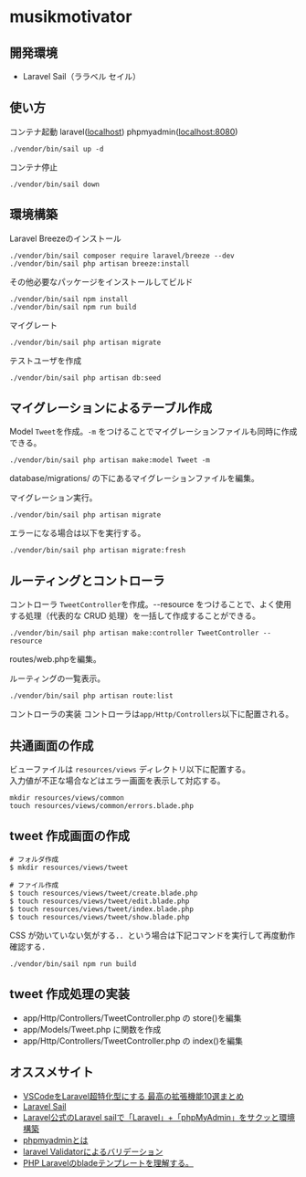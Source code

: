 # musikmotivator
## 開発環境
- Laravel Sail（ララベル セイル）  


## 使い方
コンテナ起動 laravel([localhost](http://localhost/)) phpmyadmin([localhost:8080](http://localhost:8080))
```
./vendor/bin/sail up -d
```
コンテナ停止
```
./vendor/bin/sail down
```

## 環境構築
Laravel Breezeのインストール
```
./vendor/bin/sail composer require laravel/breeze --dev
./vendor/bin/sail php artisan breeze:install
```

その他必要なパッケージをインストールしてビルド
```
./vendor/bin/sail npm install
./vendor/bin/sail npm run build
```

マイグレート
```
./vendor/bin/sail php artisan migrate
```

テストユーザを作成
```
./vendor/bin/sail php artisan db:seed
```

## マイグレーションによるテーブル作成
Model ```Tweet```を作成。```-m``` をつけることでマイグレーションファイルも同時に作成できる。
```
./vendor/bin/sail php artisan make:model Tweet -m
```
database/migrations/ の下にあるマイグレーションファイルを編集。  
  
マイグレーション実行。  
```
./vendor/bin/sail php artisan migrate
```
エラーになる場合は以下を実行する。
```
./vendor/bin/sail php artisan migrate:fresh
```

## ルーティングとコントローラ
コントローラ ```TweetController```を作成。--resource をつけることで、よく使用する処理（代表的な CRUD 処理）を一括して作成することができる。
```
./vendor/bin/sail php artisan make:controller TweetController --resource
```
routes/web.phpを編集。 

ルーティングの一覧表示。
```
./vendor/bin/sail php artisan route:list
```

コントローラの実装
コントローラは```app/Http/Controllers```以下に配置される。


## 共通画面の作成
ビューファイルは ```resources/views``` ディレクトリ以下に配置する。  
入力値が不正な場合などはエラー画面を表示して対応する。  
```
mkdir resources/views/common
touch resources/views/common/errors.blade.php
```

## tweet 作成画面の作成

```
# フォルダ作成
$ mkdir resources/views/tweet

# ファイル作成
$ touch resources/views/tweet/create.blade.php
$ touch resources/views/tweet/edit.blade.php
$ touch resources/views/tweet/index.blade.php
$ touch resources/views/tweet/show.blade.php
```

CSS が効いていない気がする．．という場合は下記コマンドを実行して再度動作確認する．
```
./vendor/bin/sail npm run build
```

## tweet 作成処理の実装
- app/Http/Controllers/TweetController.php の store()を編集
- app/Models/Tweet.php に関数を作成
- app/Http/Controllers/TweetController.php の index()を編集


## オススメサイト
- [VSCodeをLaravel超特化型にする 最高の拡張機能10選まとめ](https://yurupro.cloud/2132/)
- [Laravel Sail](https://readouble.com/laravel/8.x/ja/sail.html#:~:text=Laravel%20Sail%E3%81%AF%E3%80%81Laravel%E3%81%AE,%E7%82%B9%E3%82%92%E6%8F%90%E4%BE%9B%E3%81%97%E3%81%BE%E3%81%99%E3%80%82)  
- [Laravel公式のLaravel sailで「Laravel」+「phpMyAdmin」をサクッと環境構築](https://qiita.com/Naaaa/items/9b9b6b05a93b8b8f3cec)  
- [phpmyadminとは](https://ja.wikipedia.org/wiki/PhpMyAdmin)  
- [laravel Validatorによるバリデーション](https://qiita.com/gone0021/items/c613ef7e006b6f5d47ce)  
- [PHP Laravelのbladeテンプレートを理解する。](https://qiita.com/shizen-shin/items/24d22265db47d7fb3c3d)  